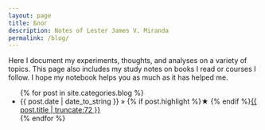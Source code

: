 ```yaml
---
layout: page
title: Блог
description: Notes of Lester James V. Miranda
permalink: /blog/
---
```


Here I document my experiments, thoughts, and analyses on a variety of topics.
This page also includes my study notes on books I read or courses I follow. I
hope my notebook helps you as much as it has helped me.

<ul>
  {% for post in site.categories.blog %}
    <li>
        <span>{{ post.date | date_to_string }}</span> » {% if post.highlight %}&starf; {% endif %}<a href="{{ post.url }}" title="{{ post.title }}">{{ post.title | truncate:72 }}</a>
    </li>
  {% endfor %}
</ul>

<!-- {% assign posts_by_year = site.categories.notebook | group_by_exp:"post", "post.date | date: '%Y'" %}

{% for year in posts_by_year %}
<h2>{{ year.name }}</h2>
<ul>
  {% for post in year.items %}
    <li>
      {{ post.date | date_to_string  | split: " " | slice: 0, 2 | join: " " }} » 
      {% if post.highlight %}&starf; {% endif %}
      <a href="{{ post.url }}" title="{{ post.title }}">
        {{ post.title | truncate: 72 }}
      </a>
    </li>
  {% endfor %}
</ul>
{% endfor %} -->
